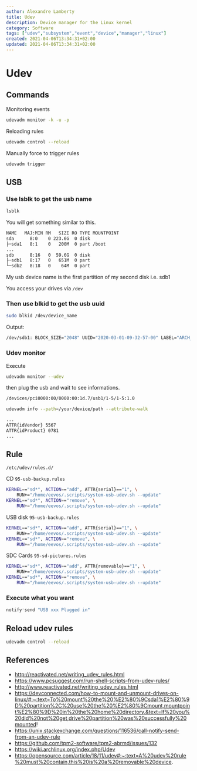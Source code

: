 ```yaml
---
author: Alexandre Lamberty
title: Udev 
description: Device manager for the Linux kernel
category: Software
tags: ["udev","subsystem","event","device","manager","linux"]
created: 2021-04-06T13:34:31+02:00
updated: 2021-04-06T13:34:31+02:00
---
```

# Udev

## Commands 

Monitoring events
```bash
udevadm monitor -k -u -p
```

Reloading rules
```bash
udevadm control --reload
```

Manually force to trigger rules
```bash
udevadm trigger
```


## USB

### Use lsblk to get the usb name

```sh
lsblk
```

You will get something similar to this.

```sh
NAME   MAJ:MIN RM   SIZE RO TYPE MOUNTPOINT
sda      8:0    0 223.6G  0 disk
├─sda1   8:1    0   200M  0 part /boot
...
sdb      8:16   0  59.6G  0 disk
├─sdb1   8:17   0   651M  0 part
└─sdb2   8:18   0    64M  0 part
```

My usb device name is the first partition of my second disk
i.e. sdb1

You access your drives via `/dev`

### Then use blkid to get the usb uuid

```sh
sudo blkid /dev/device_name
```

Output:

```sh
/dev/sdb1: BLOCK_SIZE="2048" UUID="2020-03-01-09-32-57-00" LABEL="ARCH_202003" TYPE="iso9660" PTUUID="3372b9d9" PTTYPE="dos" PARTUUID="3372b9d9-01"
```

### Udev monitor

Execute

```sh
udevadm monitor --udev
```

then plug the usb and wait to see informations.

```sh
/devices/pci0000:00/0000:00:1d.7/usb1/1-5/1-5:1.0
```

```sh
udevadm info --path=/your/device/path --attribute-walk
```

```sh
...
ATTR{idVendor} 5567
ATTR{idProduct} 0781
...
```

## Rule

`/etc/udev/rules.d/`

CD
`95-usb-backup.rules`

```sh
KERNEL=="sd*", ACTION=="add", ATTR{serial}=="1", \
    RUN+="/home/eevos/.scripts/system-usb-udev.sh --update"
KERNEL=="sd*", ACTION=="remove", \
    RUN+="/home/eevos/.scripts/system-usb-udev.sh --update"
```

USB disk
`95-usb-backup.rules`

```sh
KERNEL=="sd*", ACTION=="add", ATTR{serial}=="1", \
    RUN+="/home/eevos/.scripts/system-usb-udev.sh --update"
KERNEL=="sd*", ACTION=="remove", \
    RUN+="/home/eevos/.scripts/system-usb-udev.sh --update"
```

SDC Cards
`95-sd-pictures.rules`

```sh
KERNEL=="sd*", ACTION=="add", ATTR{removable}=="1", \
    RUN+="/home/eevos/.scripts/system-usb-udev.sh --update"
KERNEL=="sd*", ACTION=="remove", \
    RUN+="/home/eevos/.scripts/system-usb-udev.sh --update"
```

### Execute what you want

```sh
notify⁻send "USB xxx Plugged in"
```

## Reload udev rules

```sh
udevadm control --reload
```

## References
- http://reactivated.net/writing_udev_rules.html
- https://www.pcsuggest.com/run-shell-scripts-from-udev-rules/
- http://www.reactivated.net/writing_udev_rules.html
- https://devconnected.com/how-to-mount-and-unmount-drives-on-linux/#:~:text=To%20mount%20the%20%E2%80%9Csda1%E2%80%9D%20partition%2C%20use%20the%20%E2%80%9Cmount,mountpoint%E2%80%9D%20in%20the%20home%20directory.&text=If%20you%20did%20not%20get,drive%20partition%20was%20successfully%20mounted!
- https://unix.stackexchange.com/questions/116536/call-notify-send-from-an-udev-rule
- https://github.com/tpm2-software/tpm2-abrmd/issues/132
- https://wiki.archlinux.org/index.php/Udev
- https://opensource.com/article/18/11/udev#:~:text=A%20udev%20rule%20must%20contain,this%20is%20a%20removable%20device.
